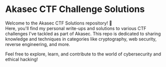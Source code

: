 
# Akasec CTF Challenge Solutions

Welcome to the Akasec CTF Solutions repository! 🎯  
Here, you'll find my personal write-ups and solutions to various CTF challenges I've tackled as part of Akasec. This repo is dedicated to sharing knowledge and techniques in categories like cryptography, web security, reverse engineering, and more.  

Feel free to explore, learn, and contribute to the world of cybersecurity and ethical hacking!  
